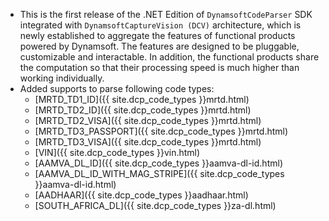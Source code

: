 
* This is the first release of the .NET Edition of `DynamsoftCodeParser` SDK integrated with `DynamsoftCaptureVision (DCV)` architecture, which is newly established to aggregate the features of functional products powered by Dynamsoft. The features are designed to be pluggable, customizable and interactable. In addition, the functional products share the computation so that their processing speed is much higher than working individually.
* Added supports to parse following code types:
  * [MRTD_TD1_ID]({{ site.dcp_code_types }}mrtd.html)
  * [MRTD_TD2_ID]({{ site.dcp_code_types }}mrtd.html)
  * [MRTD_TD2_VISA]({{ site.dcp_code_types }}mrtd.html)
  * [MRTD_TD3_PASSPORT]({{ site.dcp_code_types }}mrtd.html)
  * [MRTD_TD3_VISA]({{ site.dcp_code_types }}mrtd.html)
  * [VIN]({{ site.dcp_code_types }}vin.html)
  * [AAMVA_DL_ID]({{ site.dcp_code_types }}aamva-dl-id.html)
  * [AAMVA_DL_ID_WITH_MAG_STRIPE]({{ site.dcp_code_types }}aamva-dl-id.html)
  * [AADHAAR]({{ site.dcp_code_types }}aadhaar.html)
  * [SOUTH_AFRICA_DL]({{ site.dcp_code_types }}za-dl.html)

